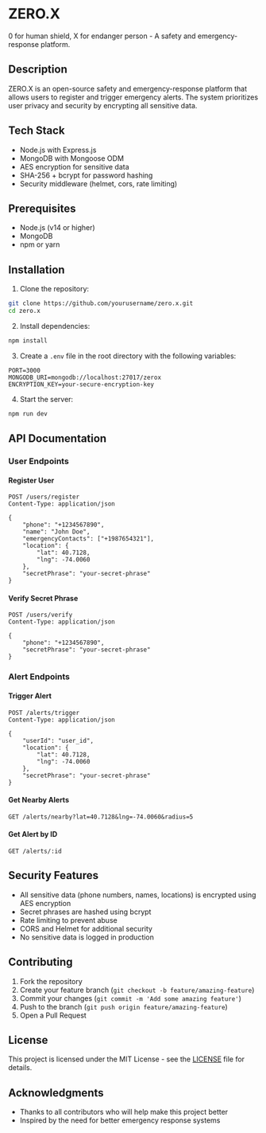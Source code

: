 # ZERO.X

0 for human shield, X for endanger person - A safety and emergency-response platform.

## Description

ZERO.X is an open-source safety and emergency-response platform that allows users to register and trigger emergency alerts. The system prioritizes user privacy and security by encrypting all sensitive data.

## Tech Stack

- Node.js with Express.js
- MongoDB with Mongoose ODM
- AES encryption for sensitive data
- SHA-256 + bcrypt for password hashing
- Security middleware (helmet, cors, rate limiting)

## Prerequisites

- Node.js (v14 or higher)
- MongoDB
- npm or yarn

## Installation

1. Clone the repository:
```bash
git clone https://github.com/yourusername/zero.x.git
cd zero.x
```

2. Install dependencies:
```bash
npm install
```

3. Create a `.env` file in the root directory with the following variables:
```env
PORT=3000
MONGODB_URI=mongodb://localhost:27017/zerox
ENCRYPTION_KEY=your-secure-encryption-key
```

4. Start the server:
```bash
npm run dev
```

## API Documentation

### User Endpoints

#### Register User
```http
POST /users/register
Content-Type: application/json

{
    "phone": "+1234567890",
    "name": "John Doe",
    "emergencyContacts": ["+1987654321"],
    "location": {
        "lat": 40.7128,
        "lng": -74.0060
    },
    "secretPhrase": "your-secret-phrase"
}
```

#### Verify Secret Phrase
```http
POST /users/verify
Content-Type: application/json

{
    "phone": "+1234567890",
    "secretPhrase": "your-secret-phrase"
}
```

### Alert Endpoints

#### Trigger Alert
```http
POST /alerts/trigger
Content-Type: application/json

{
    "userId": "user_id",
    "location": {
        "lat": 40.7128,
        "lng": -74.0060
    },
    "secretPhrase": "your-secret-phrase"
}
```

#### Get Nearby Alerts
```http
GET /alerts/nearby?lat=40.7128&lng=-74.0060&radius=5
```

#### Get Alert by ID
```http
GET /alerts/:id
```

## Security Features

- All sensitive data (phone numbers, names, locations) is encrypted using AES encryption
- Secret phrases are hashed using bcrypt
- Rate limiting to prevent abuse
- CORS and Helmet for additional security
- No sensitive data is logged in production

## Contributing

1. Fork the repository
2. Create your feature branch (`git checkout -b feature/amazing-feature`)
3. Commit your changes (`git commit -m 'Add some amazing feature'`)
4. Push to the branch (`git push origin feature/amazing-feature`)
5. Open a Pull Request

## License

This project is licensed under the MIT License - see the [LICENSE](LICENSE) file for details.

## Acknowledgments

- Thanks to all contributors who will help make this project better
- Inspired by the need for better emergency response systems 